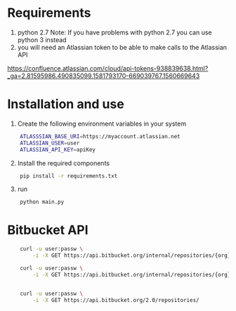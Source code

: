 

# Requirements

1. python 2.7
    Note:  If you have problems  with python 2.7 you can use python 3 instead
2. you will need an Atlassian token to be able to make calls to the Atlassian API

https://confluence.atlassian.com/cloud/api-tokens-938839638.html?_ga=2.81595986.490835099.1581793170-669039767.1560669643

# Installation and use

1. Create the following environment variables in your system

``` sh
    ATLASSSIAN_BASE_URI=https://myaccount.atlassian.net
    ATLASSIAN_USER=user
    ATLASSIAN_API_KEY=apiKey
```

2. Install the required components

``` sh
    pip install -r requirements.txt
``` 

3. run 

``` sh
    python main.py
``` 


# Bitbucket API

``` sh
    curl -u user:passw \
        -i -X GET https://api.bitbucket.org/internal/repositories/{org}/{repo}/environment_summaries/

    curl -u user:passw \
        -i -X GET https://api.bitbucket.org/internal/repositories/{org}/{repo}/jira-issues?exclude=29983d7&include=f3a53b9&fields=-type


    curl -u user:passw \
        -i -X GET https://api.bitbucket.org/2.0/repositories/
```
